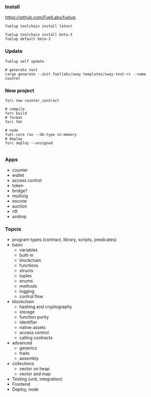 ### Install

https://github.com/FuelLabs/fuelup

```shell
fuelup toolchain install latest

fuelup toolchain install beta-3
fuelup default beta-3
```

### Update

```shell
fuelup self update

# generate test
cargo generate --init fuellabs/sway templates/sway-test-rs --name counter

```

### New project

```shell
forc new counter_contract

# compile
forc build
# format
forc fmt

# node
fuel-core run --db-type in-memory
# deploy
forc deploy --unsigned


```

### Apps

-   counter
-   wallet
-   access control
-   token
-   bridge?
-   multisig
-   escrow
-   auction
-   nft
-   airdrop

### Topcis

-   program types (contract, library, scripts, predicates)
-   basic
    -   variables
    -   built-in
    -   blockchain
    -   functions
    -   structs
    -   tuples
    -   enums
    -   methods
    -   logging
    -   control flow
-   blockchain
    -   hashing and cryptography
    -   storage
    -   function purity
    -   identifier
    -   native assets
    -   access control
    -   calling contracts
-   advanced
    -   generics
    -   traits
    -   assembly
-   collections
    -   vector on heap
    -   vector and map
-   Testing (unit, integration)
-   Frontend
-   Deploy, node
